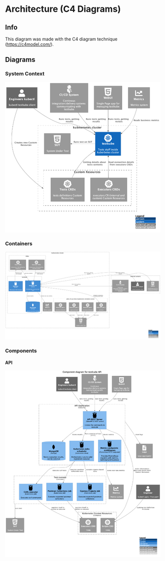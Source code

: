 # Architecture (C4 Diagrams)

## **Info**

This diagram was made with the C4 diagram technique
(<https://c4model.com/>).

## **Diagrams**

### **System Context**

![testkube system context diagram](img/system_context.png)

### **Containers**

![testkube container diagram](img/containers.png)

### **Components**

#### **API**

![API](img/components_api.png)
